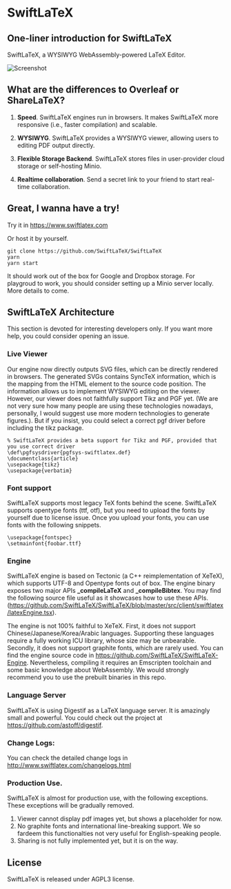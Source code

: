# SwiftLaTeX

## One-liner introduction for SwiftLaTeX

SwiftLaTeX, a WYSIWYG WebAssembly-powered LaTeX Editor.

![Screenshot](https://www.swiftlatex.com/images/screenshot-light.png)

## What are the differences to Overleaf or ShareLaTeX?

1. __Speed__. SwiftLaTeX engines run in browsers. It makes SwiftLaTeX more responsive (i.e., faster compilation) and scalable.

2. __WYSIWYG__. SwiftLaTeX provides a WYSIWYG viewer, allowing users to editing PDF output directly.

3. __Flexible Storage Backend__. SwiftLaTeX stores files in user-provider cloud storage or self-hosting Minio. 

4. __Realtime collaboration__. Send a secret link to your friend to start real-time collaboration. 

## Great, I wanna have a try!
Try it in https://www.swiftlatex.com

Or host it by yourself.

```
git clone https://github.com/SwiftLaTeX/SwiftLaTeX
yarn
yarn start
```
It should work out of the box for Google and Dropbox storage. For playgroud to work, you should consider setting up a Minio server locally. More details to come.

## SwiftLaTeX Architecture
This section is devoted for interesting developers only. If you want more help, you could consider opening an issue.

### Live Viewer
Our engine now directly outputs SVG files, which can be directly rendered in browsers.
The generated SVGs contains SyncTeX information, which is the mapping from the HTML element to the source code position. The information allows us to implement WYSIWYG editing on the viewer.
However, our viewer does not faithfully support Tikz and PGF yet. (We are not very sure how many people are using these technologies nowadays, personally, I would suggest use more modern technologies to generate figures.). But if you insist, you could select a correct pgf driver before including the tikz package.
```
% SwiftLaTeX provides a beta support for Tikz and PGF, provided that you use correct driver
\def\pgfsysdriver{pgfsys-swiftlatex.def}
\documentclass{article}
\usepackage{tikz}
\usepackage{verbatim}
```

### Font support
SwiftLaTeX supports most legacy TeX fonts behind the scene. 
SwiftLaTeX supports opentype fonts (ttf, otf), but you need to upload the fonts by yourself due to license issue. Once you upload your fonts, you can use fonts with the following snippets.
```
\usepackage{fontspec}
\setmainfont{foobar.ttf} 
```

### Engine 
SwiftLaTeX engine is based on Tectonic (a C++ reimplementation of XeTeX), which supports UTF-8 and Opentype fonts out of box. 
The engine binary exposes two major APIs **_compileLaTeX** and **_compileBibtex**.
You may find the following source file useful as it showcases how to use these APIs.
(https://github.com/SwiftLaTeX/SwiftLaTeX/blob/master/src/client/swiftlatex/latexEngine.tsx). 

The engine is not 100% faithful to XeTeX. 
First, it does not support Chinese/Japanese/Korea/Arabic languages.
Supporting these languages require a fully working ICU library, whose size may be unbearable.
Secondly, it does not support graphite fonts, which are rarely used.
You can find the engine source code in https://github.com/SwiftLaTeX/SwiftLaTeX-Engine. Nevertheless, compiling it requires an Emscripten toolchain and some basic knowledge about WebAssembly. We would strongly recommend you to use the prebuilt binaries in this repo. 

### Language Server
SwiftLaTeX is using Digestif as a LaTeX language server. It is amazingly small and powerful. You could check out the project at https://github.com/astoff/digestif.

### Change Logs:
You can check the detailed change logs in http://www.swiftlatex.com/changelogs.html

### Production Use.
SwiftLaTeX is almost for production use, with the following exceptions. These exceptions will be gradually removed.
1. Viewer cannot display pdf images yet, but shows a placeholder for now.
2. No graphite fonts and international line-breaking support. We so fardeem this functionalties not very useful for English-speaking people. 
3. Sharing is not fully implemented yet, but it is on the way. 
 
## License

SwiftLaTeX is released under AGPL3 license. 
